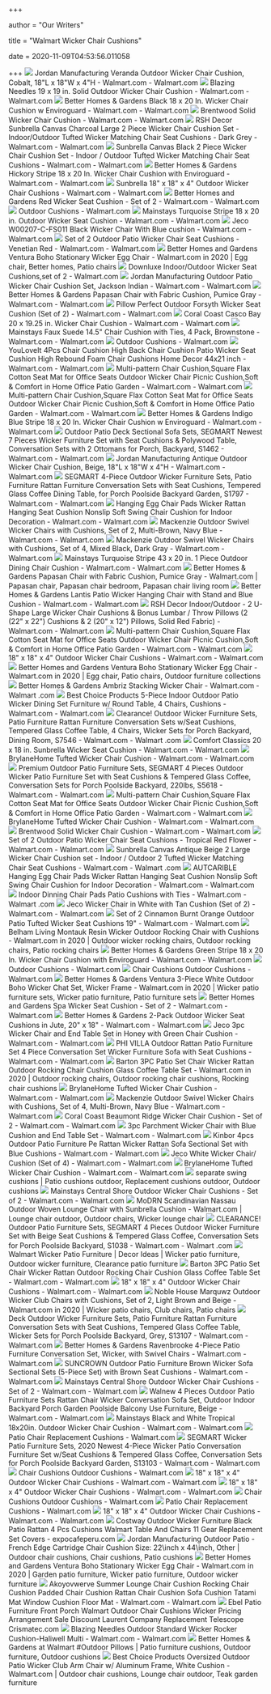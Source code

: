 +++
        
author = "Our Writers"
        
title = "Walmart Wicker Chair Cushions"
        
date = 2020-11-09T04:53:56.011058
        
+++
[ ![](https://i5.walmartimages.com/asr/63f801f4-b7b4-4936-9d27-23f950073237_1.1630ea39dabbcb0a49a66c087f871a3c.jpeg?odnWidth=612&odnHeight=612&odnBg=ffffff)](https://i5.walmartimages.com/asr/63f801f4-b7b4-4936-9d27-23f950073237_1.1630ea39dabbcb0a49a66c087f871a3c.jpeg?odnWidth=612&odnHeight=612&odnBg=ffffff) Jordan Manufacturing Veranda Outdoor Wicker Chair Cushion, Cobalt, 18"L x  18"W x 4"H - Walmart.com - Walmart.com
[ ![](https://i5.walmartimages.com/asr/58fe41e5-cafe-4046-936d-d265fdd373f6_1.8736d86aea3c91ccfbf58fa2acddd165.jpeg?odnWidth=612&odnHeight=612&odnBg=ffffff)](https://i5.walmartimages.com/asr/58fe41e5-cafe-4046-936d-d265fdd373f6_1.8736d86aea3c91ccfbf58fa2acddd165.jpeg?odnWidth=612&odnHeight=612&odnBg=ffffff) Blazing Needles 19 x 19 in. Solid Outdoor Wicker Chair Cushion - Walmart.com  - Walmart.com
[ ![](https://i5.walmartimages.com/asr/8d311692-085b-4e88-a258-6b1907fdda85_1.dd9e1964116ea82cfa151c1b4c6b9c89.jpeg?odnWidth=612&odnHeight=612&odnBg=ffffff)](https://i5.walmartimages.com/asr/8d311692-085b-4e88-a258-6b1907fdda85_1.dd9e1964116ea82cfa151c1b4c6b9c89.jpeg?odnWidth=612&odnHeight=612&odnBg=ffffff) Better Homes & Gardens Black 18 x 20 In. Wicker Chair Cushion w Enviroguard  - Walmart.com - Walmart.com
[ ![](https://i5.walmartimages.com/asr/1b692d38-0665-4b7b-a3b6-06e92efc5322_1.388a5ba681e95d2bcd0ed2a098682544.jpeg?odnWidth=612&odnHeight=612&odnBg=ffffff)](https://i5.walmartimages.com/asr/1b692d38-0665-4b7b-a3b6-06e92efc5322_1.388a5ba681e95d2bcd0ed2a098682544.jpeg?odnWidth=612&odnHeight=612&odnBg=ffffff) Brentwood Solid Wicker Chair Cushion - Walmart.com - Walmart.com
[ ![](https://i5.walmartimages.com/asr/5dbf3bf9-6555-4f0b-ba30-4d6f974d3c03_1.a3851bd4c9a8ab498201685a4f88e448.jpeg?odnWidth=612&odnHeight=612&odnBg=ffffff)](https://i5.walmartimages.com/asr/5dbf3bf9-6555-4f0b-ba30-4d6f974d3c03_1.a3851bd4c9a8ab498201685a4f88e448.jpeg?odnWidth=612&odnHeight=612&odnBg=ffffff) RSH Decor Sunbrella Canvas Charcoal Large 2 Piece Wicker Chair Cushion Set  - Indoor/Outdoor Tufted Wicker Matching Chair Seat Cushions - Dark Grey -  Walmart.com - Walmart.com
[ ![](https://i5.walmartimages.com/asr/c8a526fd-8201-443e-b103-34bf60e2a2d4_1.f2f6c052e65f15071f33e71a9b550838.jpeg?odnWidth=612&odnHeight=612&odnBg=ffffff)](https://i5.walmartimages.com/asr/c8a526fd-8201-443e-b103-34bf60e2a2d4_1.f2f6c052e65f15071f33e71a9b550838.jpeg?odnWidth=612&odnHeight=612&odnBg=ffffff) Sunbrella Canvas Black 2 Piece Wicker Chair Cushion Set - Indoor / Outdoor  Tufted Wicker Matching Chair Seat Cushions - Walmart.com - Walmart.com
[ ![](https://i5.walmartimages.com/asr/74314f76-1790-41bb-a2f2-a3964e6519fe_2.5389d01a2df83e756cc1147b7ee91e71.jpeg?odnWidth=612&odnHeight=612&odnBg=ffffff)](https://i5.walmartimages.com/asr/74314f76-1790-41bb-a2f2-a3964e6519fe_2.5389d01a2df83e756cc1147b7ee91e71.jpeg?odnWidth=612&odnHeight=612&odnBg=ffffff) Better Homes & Gardens Hickory Stripe 18 x 20 In. Wicker Chair Cushion with  Enviroguard - Walmart.com - Walmart.com
[ ![](https://i5.walmartimages.com/asr/3ff3acc9-733d-4b38-bd3c-618a4f3a412f_2.6e13c462081576f483ce3984d4104ba3.jpeg?odnWidth=282&odnHeight=282&odnBg=ffffff)](https://i5.walmartimages.com/asr/3ff3acc9-733d-4b38-bd3c-618a4f3a412f_2.6e13c462081576f483ce3984d4104ba3.jpeg?odnWidth=282&odnHeight=282&odnBg=ffffff) Sunbrella 18" x 18" x 4" Outdoor Wicker Chair Cushions - Walmart.com -  Walmart.com
[ ![](https://i5.walmartimages.com/asr/c1ef1faf-747f-4992-85d0-61be9b13b8a6_1.96329ba15e29f24d6d0c0fab357f8afb.jpeg?odnWidth=612&odnHeight=612&odnBg=ffffff)](https://i5.walmartimages.com/asr/c1ef1faf-747f-4992-85d0-61be9b13b8a6_1.96329ba15e29f24d6d0c0fab357f8afb.jpeg?odnWidth=612&odnHeight=612&odnBg=ffffff) Better Homes and Gardens Red Wicker Seat Cushion - Set of 2 - Walmart.com -  Walmart.com
[ ![](https://i5.walmartimages.com/dfw/4ff9c6c9-1394/k2-_1ab2f3c7-5a47-400b-b53f-0a192e1377a6.v1.jpg?odnWidth=1360&odnHeight=410&odnBg=ffffff)](https://i5.walmartimages.com/dfw/4ff9c6c9-1394/k2-_1ab2f3c7-5a47-400b-b53f-0a192e1377a6.v1.jpg?odnWidth=1360&odnHeight=410&odnBg=ffffff) Outdoor Cushions - Walmart.com
[ ![](https://i5.walmartimages.com/asr/7d4192b8-d527-4b68-acba-07de5c770c77_2.40e7167595495ccc73a1e16d54f893b6.jpeg?odnWidth=612&odnHeight=612&odnBg=ffffff)](https://i5.walmartimages.com/asr/7d4192b8-d527-4b68-acba-07de5c770c77_2.40e7167595495ccc73a1e16d54f893b6.jpeg?odnWidth=612&odnHeight=612&odnBg=ffffff) Mainstays Turquoise Stripe 18 x 20 in. Outdoor Wicker Seat Cushion - Walmart.com  - Walmart.com
[ ![](https://i5.walmartimages.com/asr/2b2cb67a-66ac-497f-9fc5-cfe9afec8a92_1.baf9ffe11cfc8b7396db9f01c43a6d2f.jpeg?odnWidth=612&odnHeight=612&odnBg=ffffff)](https://i5.walmartimages.com/asr/2b2cb67a-66ac-497f-9fc5-cfe9afec8a92_1.baf9ffe11cfc8b7396db9f01c43a6d2f.jpeg?odnWidth=612&odnHeight=612&odnBg=ffffff) Jeco W00207-C-FS011 Black Wicker Chair With Blue cushion - Walmart.com -  Walmart.com
[ ![](https://i5.walmartimages.com/asr/d4c3e02a-6b90-4721-95a0-e2e60f61d94a_1.db6b138bf16ad6a6f4dde41d10a8b12f.jpeg?odnWidth=612&odnHeight=612&odnBg=ffffff)](https://i5.walmartimages.com/asr/d4c3e02a-6b90-4721-95a0-e2e60f61d94a_1.db6b138bf16ad6a6f4dde41d10a8b12f.jpeg?odnWidth=612&odnHeight=612&odnBg=ffffff) Set of 2 Outdoor Patio Wicker Chair Seat Cushions - Venetian Red - Walmart.com  - Walmart.com
[ ![](https://i.pinimg.com/474x/63/7d/0e/637d0e80cd0e85a1e5e37ac8b6b37f92.jpg)](https://i.pinimg.com/474x/63/7d/0e/637d0e80cd0e85a1e5e37ac8b6b37f92.jpg) Better Homes and Gardens Ventura Boho Stationary Wicker Egg Chair - Walmart.com  in 2020 | Egg chair, Better homes, Patio chairs
[ ![](https://i5.walmartimages.com/asr/b9156001-0ef9-4880-8613-66c3247f50a8_1.085f05347ced4b784286c06186cc23f2.jpeg?odnWidth=282&odnHeight=282&odnBg=ffffff)](https://i5.walmartimages.com/asr/b9156001-0ef9-4880-8613-66c3247f50a8_1.085f05347ced4b784286c06186cc23f2.jpeg?odnWidth=282&odnHeight=282&odnBg=ffffff) Downluxe Indoor/Outdoor Wicker Seat Cushions,set of 2 - Walmart.com
[ ![](https://i5.walmartimages.com/asr/fa140453-76d1-4fc0-b3b8-44022aeb5c42_2.0d8db52be14c11e1416d50ea16c9ebc8.jpeg?odnWidth=612&odnHeight=612&odnBg=ffffff)](https://i5.walmartimages.com/asr/fa140453-76d1-4fc0-b3b8-44022aeb5c42_2.0d8db52be14c11e1416d50ea16c9ebc8.jpeg?odnWidth=612&odnHeight=612&odnBg=ffffff) Jordan Manufacturing Outdoor Patio Wicker Chair Cushion Set, Jackson Indian  - Walmart.com - Walmart.com
[ ![](https://i5.walmartimages.com/asr/4bab2143-c746-4df8-a0ba-a994acb60cfe_4.c4d5afcb9ad9011a15d78073616e6d3e.jpeg)](https://i5.walmartimages.com/asr/4bab2143-c746-4df8-a0ba-a994acb60cfe_4.c4d5afcb9ad9011a15d78073616e6d3e.jpeg) Better Homes & Gardens Papasan Chair with Fabric Cushion, Pumice Gray -  Walmart.com - Walmart.com
[ ![](https://i5.walmartimages.com/asr/31b1cadf-26cc-4fdb-8e9c-105d631e4340_1.9431258395369806d3cd3a4f19566e26.jpeg?odnWidth=612&odnHeight=612&odnBg=ffffff)](https://i5.walmartimages.com/asr/31b1cadf-26cc-4fdb-8e9c-105d631e4340_1.9431258395369806d3cd3a4f19566e26.jpeg?odnWidth=612&odnHeight=612&odnBg=ffffff) Pillow Perfect Outdoor Forsyth Wicker Seat Cushion (Set of 2) - Walmart.com  - Walmart.com
[ ![](https://i5.walmartimages.com/asr/083b029d-f0c7-4123-9271-e85a56799b17.984a28e589c98bde2967eca3d77b6e8e.jpeg?odnWidth=612&odnHeight=612&odnBg=ffffff)](https://i5.walmartimages.com/asr/083b029d-f0c7-4123-9271-e85a56799b17.984a28e589c98bde2967eca3d77b6e8e.jpeg?odnWidth=612&odnHeight=612&odnBg=ffffff) Coral Coast Casco Bay 20 x 19.25 in. Wicker Chair Cushion - Walmart.com -  Walmart.com
[ ![](https://i5.walmartimages.com/asr/d5b4fb05-fc2b-4198-9a94-8aa00a663ba4_1.cd88d5405728869bfd7efa48afe4774a.jpeg?odnWidth=612&odnHeight=612&odnBg=ffffff)](https://i5.walmartimages.com/asr/d5b4fb05-fc2b-4198-9a94-8aa00a663ba4_1.cd88d5405728869bfd7efa48afe4774a.jpeg?odnWidth=612&odnHeight=612&odnBg=ffffff) Mainstays Faux Suede 14.5" Chair Cushion with Ties, 4 Pack, Brownstone -  Walmart.com - Walmart.com
[ ![](https://i5.walmartimages.com/asr/22b77fcf-b2bd-4dde-980d-e6d9ccfb14e6_2.4aa81b7d2a0e5c37262cb13c888c1ee1.jpeg?odnHeight=200&odnWidth=200&odnBg=ffffff)](https://i5.walmartimages.com/asr/22b77fcf-b2bd-4dde-980d-e6d9ccfb14e6_2.4aa81b7d2a0e5c37262cb13c888c1ee1.jpeg?odnHeight=200&odnWidth=200&odnBg=ffffff) Outdoor Cushions - Walmart.com
[ ![](https://i5.walmartimages.com/asr/baf21a9e-04ff-4d2c-a701-1316a6995a38.0b431143399e2e27b1940890412dad25.jpeg?odnWidth=612&odnHeight=612&odnBg=ffffff)](https://i5.walmartimages.com/asr/baf21a9e-04ff-4d2c-a701-1316a6995a38.0b431143399e2e27b1940890412dad25.jpeg?odnWidth=612&odnHeight=612&odnBg=ffffff) YouLoveIt 4Pcs Chair Cushion High Back Chair Cushion Patio Wicker Seat  Cushion High Rebound Foam Chair Cushions Home Decor 44x21 inch - Walmart.com  - Walmart.com
[ ![](https://i5.walmartimages.com/asr/bb43eca4-fc9c-421a-aa91-ba4d5e450911.d40ac5b0db4d981674e4e8fd6a685be8.jpeg?odnWidth=612&odnHeight=612&odnBg=ffffff)](https://i5.walmartimages.com/asr/bb43eca4-fc9c-421a-aa91-ba4d5e450911.d40ac5b0db4d981674e4e8fd6a685be8.jpeg?odnWidth=612&odnHeight=612&odnBg=ffffff) Multi-pattern Chair Cushion,Square Flax Cotton Seat Mat for Office Seats  Outdoor Wicker Chair Picnic Cushion,Soft & Comfort in Home Office Patio  Garden - Walmart.com - Walmart.com
[ ![](https://i5.walmartimages.com/asr/4dbcbc48-0362-4bab-bb9e-e4c2a0417aa5.d2634d3a4a90faa221e1ba1ca4d232d8.jpeg?odnWidth=612&odnHeight=612&odnBg=ffffff)](https://i5.walmartimages.com/asr/4dbcbc48-0362-4bab-bb9e-e4c2a0417aa5.d2634d3a4a90faa221e1ba1ca4d232d8.jpeg?odnWidth=612&odnHeight=612&odnBg=ffffff) Multi-pattern Chair Cushion,Square Flax Cotton Seat Mat for Office Seats  Outdoor Wicker Chair Picnic Cushion,Soft & Comfort in Home Office Patio  Garden - Walmart.com - Walmart.com
[ ![](https://i5.walmartimages.com/asr/e041cd16-5b4a-49d8-9bc5-82ccf146eb2b_2.2a7f03472e99b4bcbe80afb9940b18e8.jpeg?odnWidth=612&odnHeight=612&odnBg=ffffff)](https://i5.walmartimages.com/asr/e041cd16-5b4a-49d8-9bc5-82ccf146eb2b_2.2a7f03472e99b4bcbe80afb9940b18e8.jpeg?odnWidth=612&odnHeight=612&odnBg=ffffff) Better Homes & Gardens Indigo Blue Stripe 18 x 20 In. Wicker Chair Cushion  w Enviroguard - Walmart.com - Walmart.com
[ ![](https://i5.walmartimages.com/asr/86a52e81-0184-4a00-bba9-5c1d8da58742_2.859fa8335b3e7c94652580c78549e0fd.jpeg?odnWidth=612&odnHeight=612&odnBg=ffffff)](https://i5.walmartimages.com/asr/86a52e81-0184-4a00-bba9-5c1d8da58742_2.859fa8335b3e7c94652580c78549e0fd.jpeg?odnWidth=612&odnHeight=612&odnBg=ffffff) Outdoor Patio Deck Sectional Sofa Sets, SEGMART Newest 7 Pieces Wicker  Furniture Set with Seat Cushions & Polywood Table, Conversation Sets with 2  Ottomans for Porch, Backyard, S1462 - Walmart.com - Walmart.com
[ ![](https://i5.walmartimages.com/asr/bf30076a-5fd7-49f1-8a14-fbecac80f5c2_1.47b90dbdd326e38698860b29c488353b.jpeg?odnWidth=612&odnHeight=612&odnBg=ffffff)](https://i5.walmartimages.com/asr/bf30076a-5fd7-49f1-8a14-fbecac80f5c2_1.47b90dbdd326e38698860b29c488353b.jpeg?odnWidth=612&odnHeight=612&odnBg=ffffff) Jordan Manufacturing Antique Outdoor Wicker Chair Cushion, Beige, 18"L x  18"W x 4"H - Walmart.com - Walmart.com
[ ![](https://i5.walmartimages.com/asr/64497e3d-c046-421f-9a84-230d015c2a0d.193c01a1d664ff311a4ca35d60ff7506.jpeg?odnWidth=612&odnHeight=612&odnBg=ffffff)](https://i5.walmartimages.com/asr/64497e3d-c046-421f-9a84-230d015c2a0d.193c01a1d664ff311a4ca35d60ff7506.jpeg?odnWidth=612&odnHeight=612&odnBg=ffffff) SEGMART 4-Piece Outdoor Wicker Furniture Sets, Patio Furniture Rattan  Furniture Conversation Sets with Seat Cushions, Tempered Glass Coffee  Dining Table, for Porch Poolside Backyard Garden, S1797 - Walmart.com -  Walmart.com
[ ![](https://i5.walmartimages.com/asr/2d7641ed-5bed-4c58-a740-0560cd883047.96ed68b78aa99ccd9a78709a6c9739fa.jpeg?odnWidth=612&odnHeight=612&odnBg=ffffff)](https://i5.walmartimages.com/asr/2d7641ed-5bed-4c58-a740-0560cd883047.96ed68b78aa99ccd9a78709a6c9739fa.jpeg?odnWidth=612&odnHeight=612&odnBg=ffffff) Hanging Egg Chair Pads Wicker Rattan Hanging Seat Cushion Nonslip Soft  Swing Chair Cushion for Indoor Decoration - Walmart.com - Walmart.com
[ ![](https://i5.walmartimages.com/asr/2b6d9869-aeca-4bf7-aff9-af08e9576e67_1.baec7a1c5e2ab259eca8d332ab8e092b.jpeg?odnWidth=612&odnHeight=612&odnBg=ffffff)](https://i5.walmartimages.com/asr/2b6d9869-aeca-4bf7-aff9-af08e9576e67_1.baec7a1c5e2ab259eca8d332ab8e092b.jpeg?odnWidth=612&odnHeight=612&odnBg=ffffff) Mackenzie Outdoor Swivel Wicker Chairs with Cushions, Set of 2,  Multi-Brown, Navy Blue - Walmart.com - Walmart.com
[ ![](https://i5.walmartimages.com/asr/6cb5b4eb-92be-46be-bb71-6618e3e8355c_1.9f37d76428599e247a1adc95319628dc.jpeg?odnWidth=612&odnHeight=612&odnBg=ffffff)](https://i5.walmartimages.com/asr/6cb5b4eb-92be-46be-bb71-6618e3e8355c_1.9f37d76428599e247a1adc95319628dc.jpeg?odnWidth=612&odnHeight=612&odnBg=ffffff) Mackenzie Outdoor Swivel Wicker Chairs with Cushions, Set of 4, Mixed  Black, Dark Gray - Walmart.com - Walmart.com
[ ![](https://i5.walmartimages.com/asr/02103074-250a-44da-89c2-61d91d29792a_1.cc81babd16bf3d1cd9abbe98e7e2e6eb.jpeg?odnWidth=612&odnHeight=612&odnBg=ffffff)](https://i5.walmartimages.com/asr/02103074-250a-44da-89c2-61d91d29792a_1.cc81babd16bf3d1cd9abbe98e7e2e6eb.jpeg?odnWidth=612&odnHeight=612&odnBg=ffffff) Mainstays Turquoise Stripe 43 x 20 in. 1 Piece Outdoor Dining Chair Cushion  - Walmart.com - Walmart.com
[ ![](https://i.pinimg.com/564x/5f/f9/0b/5ff90b2ed8425835197dece1365c01d0.jpg)](https://i.pinimg.com/564x/5f/f9/0b/5ff90b2ed8425835197dece1365c01d0.jpg) Better Homes & Gardens Papasan Chair with Fabric Cushion, Pumice Gray -  Walmart.com | Papasan chair, Papasan chair bedroom, Papasan chair living  room
[ ![](https://i5.walmartimages.com/asr/cda51c3a-27b5-426e-a9f7-48584e15f872_2.65c30d2332f815e71b1ad6171b13df59.jpeg?odnWidth=612&odnHeight=612&odnBg=ffffff)](https://i5.walmartimages.com/asr/cda51c3a-27b5-426e-a9f7-48584e15f872_2.65c30d2332f815e71b1ad6171b13df59.jpeg?odnWidth=612&odnHeight=612&odnBg=ffffff) Better Homes & Gardens Lantis Patio Wicker Hanging Chair with Stand and  Blue Cushion - Walmart.com - Walmart.com
[ ![](https://i5.walmartimages.com/asr/3ce3ef51-bde1-452b-ab3f-908a4e534fed_1.c63c90693699670787c7eaf69ec3cdea.jpeg?odnWidth=612&odnHeight=612&odnBg=ffffff)](https://i5.walmartimages.com/asr/3ce3ef51-bde1-452b-ab3f-908a4e534fed_1.c63c90693699670787c7eaf69ec3cdea.jpeg?odnWidth=612&odnHeight=612&odnBg=ffffff) RSH Decor Indoor/Outdoor - 2 U-Shape Large Wicker Chair Cushions & Bonus  Lumbar / Throw Pillows (2 (22" x 22") Cushions & 2 (20" x 12") Pillows,  Solid Red Fabric) - Walmart.com - Walmart.com
[ ![](https://i5.walmartimages.com/asr/8dc49d70-8ca6-4a6c-bd79-9e60a406743d.c3a16181be7f382614d07d7cd292ae01.jpeg?odnWidth=612&odnHeight=612&odnBg=ffffff)](https://i5.walmartimages.com/asr/8dc49d70-8ca6-4a6c-bd79-9e60a406743d.c3a16181be7f382614d07d7cd292ae01.jpeg?odnWidth=612&odnHeight=612&odnBg=ffffff) Multi-pattern Chair Cushion,Square Flax Cotton Seat Mat for Office Seats  Outdoor Wicker Chair Picnic Cushion,Soft & Comfort in Home Office Patio  Garden - Walmart.com - Walmart.com
[ ![](https://i5.walmartimages.com/asr/64885577-3414-4e1a-b572-226528b7e99f_2.76b4435635aa41c81506c2de6c172944.jpeg)](https://i5.walmartimages.com/asr/64885577-3414-4e1a-b572-226528b7e99f_2.76b4435635aa41c81506c2de6c172944.jpeg) 18" x 18" x 4" Outdoor Wicker Chair Cushions - Walmart.com - Walmart.com
[ ![](https://i.pinimg.com/originals/28/48/7e/28487ec78f1632a6e0ac66846f839079.jpg)](https://i.pinimg.com/originals/28/48/7e/28487ec78f1632a6e0ac66846f839079.jpg) Better Homes and Gardens Ventura Boho Stationary Wicker Egg Chair - Walmart.com  in 2020 | Egg chair, Patio chairs, Outdoor furniture collections
[ ![](https://i5.walmartimages.com/asr/ef5419b2-1936-4f46-bc58-ec26840f51eb_1.542e595cd634bf3bc6dbec48a3257606.jpeg?odnWidth=612&odnHeight=612&odnBg=ffffff)](https://i5.walmartimages.com/asr/ef5419b2-1936-4f46-bc58-ec26840f51eb_1.542e595cd634bf3bc6dbec48a3257606.jpeg?odnWidth=612&odnHeight=612&odnBg=ffffff) Better Homes & Gardens Ambriz Stacking Wicker Chair - Walmart.com - Walmart .com
[ ![](https://i5.walmartimages.com/asr/c139b4b3-6987-413c-a1da-024463894d23_2.c98230654f740b27474cc5229091e504.jpeg?odnWidth=612&odnHeight=612&odnBg=ffffff)](https://i5.walmartimages.com/asr/c139b4b3-6987-413c-a1da-024463894d23_2.c98230654f740b27474cc5229091e504.jpeg?odnWidth=612&odnHeight=612&odnBg=ffffff) Best Choice Products 5-Piece Indoor Outdoor Patio Wicker Dining Set  Furniture w/ Round Table, 4 Chairs, Cushions - Walmart.com - Walmart.com
[ ![](https://i5.walmartimages.com/asr/27dce30f-8ae2-4aea-a79d-8a5a51321f04.13c566d31da63d5ff13d403d4894cb38.jpeg?odnWidth=612&odnHeight=612&odnBg=ffffff)](https://i5.walmartimages.com/asr/27dce30f-8ae2-4aea-a79d-8a5a51321f04.13c566d31da63d5ff13d403d4894cb38.jpeg?odnWidth=612&odnHeight=612&odnBg=ffffff) Clearance! Outdoor Wicker Furniture Sets, Patio Furniture Rattan Furniture  Conversation Sets w/Seat Cushions, Tempered Glass Coffee Table, 4 Chairs,  Wicker Sets for Porch Backyard, Dining Room, S7546 - Walmart.com - Walmart .com
[ ![](https://i5.walmartimages.com/asr/9662f08f-dba0-43f4-b7be-17b02e1741e1_1.bec61228f6da7f5e61dc0436b46b0a20.jpeg?odnWidth=612&odnHeight=612&odnBg=ffffff)](https://i5.walmartimages.com/asr/9662f08f-dba0-43f4-b7be-17b02e1741e1_1.bec61228f6da7f5e61dc0436b46b0a20.jpeg?odnWidth=612&odnHeight=612&odnBg=ffffff) Comfort Classics 20 x 18 in. Sunbrella Wicker Seat Cushion - Walmart.com -  Walmart.com
[ ![](https://i5.walmartimages.com/asr/16c95d70-892d-4b19-b5c3-c2745031c2ed_1.b7039163a27b213e2d1bc20f8b01bdd5.jpeg?odnWidth=612&odnHeight=612&odnBg=ffffff)](https://i5.walmartimages.com/asr/16c95d70-892d-4b19-b5c3-c2745031c2ed_1.b7039163a27b213e2d1bc20f8b01bdd5.jpeg?odnWidth=612&odnHeight=612&odnBg=ffffff) BrylaneHome Tufted Wicker Chair Cushion - Walmart.com - Walmart.com
[ ![](https://i5.walmartimages.com/asr/9a504264-04ed-4d71-ae85-92eb492949d5.6095862f5c258c3bbc66de39b2a039d2.jpeg?odnWidth=612&odnHeight=612&odnBg=ffffff)](https://i5.walmartimages.com/asr/9a504264-04ed-4d71-ae85-92eb492949d5.6095862f5c258c3bbc66de39b2a039d2.jpeg?odnWidth=612&odnHeight=612&odnBg=ffffff) Premium Outdoor Patio Furniture Sets, SEGMART 4 Pieces Outdoor Wicker Patio  Furniture Set with Seat Cushions & Tempered Glass Coffee, Conversation Sets  for Porch Poolside Backyard, 220lbs, S5618 - Walmart.com - Walmart.com
[ ![](https://i5.walmartimages.com/asr/22baf437-ad6b-4a7c-94ee-b3df468b3c28.7dd22e6f1ee1f0cc30f0d0fee653d6ca.jpeg?odnWidth=612&odnHeight=612&odnBg=ffffff)](https://i5.walmartimages.com/asr/22baf437-ad6b-4a7c-94ee-b3df468b3c28.7dd22e6f1ee1f0cc30f0d0fee653d6ca.jpeg?odnWidth=612&odnHeight=612&odnBg=ffffff) Multi-pattern Chair Cushion,Square Flax Cotton Seat Mat for Office Seats  Outdoor Wicker Chair Picnic Cushion,Soft & Comfort in Home Office Patio  Garden - Walmart.com - Walmart.com
[ ![](https://i5.walmartimages.com/asr/68602ad0-c507-4daf-b984-f676477ba96d_1.06d9c9758afab8047f5a50469b5d413d.jpeg?odnWidth=612&odnHeight=612&odnBg=ffffff)](https://i5.walmartimages.com/asr/68602ad0-c507-4daf-b984-f676477ba96d_1.06d9c9758afab8047f5a50469b5d413d.jpeg?odnWidth=612&odnHeight=612&odnBg=ffffff) BrylaneHome Tufted Wicker Chair Cushion - Walmart.com - Walmart.com
[ ![](https://i5.walmartimages.com/asr/41ef9671-dcd9-4d49-807f-8eb32fbb76d8.ad6f4d494072b248e2b9b8798a58a37e.jpeg?odnWidth=612&odnHeight=612&odnBg=ffffff)](https://i5.walmartimages.com/asr/41ef9671-dcd9-4d49-807f-8eb32fbb76d8.ad6f4d494072b248e2b9b8798a58a37e.jpeg?odnWidth=612&odnHeight=612&odnBg=ffffff) Brentwood Solid Wicker Chair Cushion - Walmart.com - Walmart.com
[ ![](https://i5.walmartimages.com/asr/cb178faa-8441-41d0-af4b-8e58a4fd91e3_1.57016ff43b076a9afe045951e6429bbf.jpeg?odnWidth=612&odnHeight=612&odnBg=ffffff)](https://i5.walmartimages.com/asr/cb178faa-8441-41d0-af4b-8e58a4fd91e3_1.57016ff43b076a9afe045951e6429bbf.jpeg?odnWidth=612&odnHeight=612&odnBg=ffffff) Set of 2 Outdoor Patio Wicker Chair Seat Cushions - Tropical Red Flower -  Walmart.com - Walmart.com
[ ![](https://i5.walmartimages.com/asr/e8a6edce-b1a6-467e-9c45-ae94267f4771_1.7ff91f8725f45b124a57b4397262f7e0.jpeg?odnWidth=612&odnHeight=612&odnBg=ffffff)](https://i5.walmartimages.com/asr/e8a6edce-b1a6-467e-9c45-ae94267f4771_1.7ff91f8725f45b124a57b4397262f7e0.jpeg?odnWidth=612&odnHeight=612&odnBg=ffffff) Sunbrella Canvas Antique Beige 2 Large Wicker Chair Cushion set - Indoor /  Outdoor 2 Tufted Wicker Matching Chair Seat Cushions - Walmart.com - Walmart .com
[ ![](https://i5.walmartimages.com/asr/e70b8927-497a-4cc1-86cc-597a8db69165.1dfdeca222031997c073acf16f65ab8a.jpeg?odnWidth=612&odnHeight=612&odnBg=ffffff)](https://i5.walmartimages.com/asr/e70b8927-497a-4cc1-86cc-597a8db69165.1dfdeca222031997c073acf16f65ab8a.jpeg?odnWidth=612&odnHeight=612&odnBg=ffffff) AUTCARIBLE Hanging Egg Chair Pads Wicker Rattan Hanging Seat Cushion  Nonslip Soft Swing Chair Cushion for Indoor Decoration - Walmart.com -  Walmart.com
[ ![](https://i5.walmartimages.com/asr/4768ae81-dbbf-4551-b6d5-fbbc6210981c_1.7e0510f9796cd6606cbfe46b6404260a.jpeg?odnWidth=612&odnHeight=612&odnBg=ffffff)](https://i5.walmartimages.com/asr/4768ae81-dbbf-4551-b6d5-fbbc6210981c_1.7e0510f9796cd6606cbfe46b6404260a.jpeg?odnWidth=612&odnHeight=612&odnBg=ffffff) Indoor Dinning Chair Pads Patio Cushions with Ties - Walmart.com - Walmart .com
[ ![](https://i5.walmartimages.com/asr/1949a2f8-f28b-4538-87f0-366e2319d6e5_1.a56cb9ff4c88cd143dd48fe593952374.jpeg?odnWidth=612&odnHeight=612&odnBg=ffffff)](https://i5.walmartimages.com/asr/1949a2f8-f28b-4538-87f0-366e2319d6e5_1.a56cb9ff4c88cd143dd48fe593952374.jpeg?odnWidth=612&odnHeight=612&odnBg=ffffff) Jeco Wicker Chair in White with Tan Cushion (Set of 2) - Walmart.com -  Walmart.com
[ ![](https://i5.walmartimages.com/asr/bd80900c-8705-4570-b5b3-918c4f0163c5_1.351f0676aa83f2b5412a5fb29484035b.jpeg?odnWidth=612&odnHeight=612&odnBg=ffffff)](https://i5.walmartimages.com/asr/bd80900c-8705-4570-b5b3-918c4f0163c5_1.351f0676aa83f2b5412a5fb29484035b.jpeg?odnWidth=612&odnHeight=612&odnBg=ffffff) Set of 2 Cinnamon Burnt Orange Outdoor Patio Tufted Wicker Seat Cushions  19" - Walmart.com - Walmart.com
[ ![](https://i.pinimg.com/originals/84/79/d3/8479d3e8fae22f337de298762ee6b1d6.jpg)](https://i.pinimg.com/originals/84/79/d3/8479d3e8fae22f337de298762ee6b1d6.jpg) Belham Living Montauk Resin Wicker Outdoor Rocking Chair with Cushions -  Walmart.com in 2020 | Outdoor wicker rocking chairs, Outdoor rocking chairs,  Patio rocking chairs
[ ![](https://i5.walmartimages.com/asr/98570d9e-0e07-4f06-9c82-357140853e53_1.a8519c515b5428ad03a09c66daaacff3.jpeg?odnWidth=612&odnHeight=612&odnBg=ffffff)](https://i5.walmartimages.com/asr/98570d9e-0e07-4f06-9c82-357140853e53_1.a8519c515b5428ad03a09c66daaacff3.jpeg?odnWidth=612&odnHeight=612&odnBg=ffffff) Better Homes & Gardens Green Stripe 18 x 20 In. Wicker Chair Cushion with  Enviroguard - Walmart.com - Walmart.com
[ ![](https://i5.walmartimages.com/asr/86bd95da-ca41-4155-9155-c2bcab5ea32a_5.cbdc867716d2e66f7fece39afa13fd5a.jpeg?odnWidth=undefined&odnHeight=undefined&odnBg=ffffff)](https://i5.walmartimages.com/asr/86bd95da-ca41-4155-9155-c2bcab5ea32a_5.cbdc867716d2e66f7fece39afa13fd5a.jpeg?odnWidth=undefined&odnHeight=undefined&odnBg=ffffff) Outdoor Cushions - Walmart.com
[ ![](https://i5.walmartimages.com/asr/4e05ad04-1b12-42c2-8563-9fc236ea5935_1.c61c3165b925d0622ad0c045e7e9ef5b.jpeg?odnHeight=200&odnWidth=200&odnBg=ffffff)](https://i5.walmartimages.com/asr/4e05ad04-1b12-42c2-8563-9fc236ea5935_1.c61c3165b925d0622ad0c045e7e9ef5b.jpeg?odnHeight=200&odnWidth=200&odnBg=ffffff) Chair Cushions Outdoor Cushions - Walmart.com
[ ![](https://i.pinimg.com/originals/75/db/0d/75db0dbe1692ac4b4bf080ba0ef8cfac.jpg)](https://i.pinimg.com/originals/75/db/0d/75db0dbe1692ac4b4bf080ba0ef8cfac.jpg) Better Homes & Gardens Ventura 3-Piece White Outdoor Boho Wicker Chat Set,  Wicker Frame - Walmart.com in 2020 | Wicker patio furniture sets, Wicker  patio furniture, Patio furniture sets
[ ![](https://i5.walmartimages.com/asr/c54d7603-0502-4b45-ae3f-2b27cb6b7608_1.adf7b9239dcd3f065fc3457ec4ee18f4.jpeg)](https://i5.walmartimages.com/asr/c54d7603-0502-4b45-ae3f-2b27cb6b7608_1.adf7b9239dcd3f065fc3457ec4ee18f4.jpeg) Better Homes and Gardens Spa Wicker Seat Cushion - Set of 2 - Walmart.com -  Walmart.com
[ ![](https://i5.walmartimages.com/asr/a3c016c5-7102-4850-a307-0fd98376a9d9_3.cd49ef3905f06390886a4b0b874f4f2d.jpeg?odnWidth=612&odnHeight=612&odnBg=ffffff)](https://i5.walmartimages.com/asr/a3c016c5-7102-4850-a307-0fd98376a9d9_3.cd49ef3905f06390886a4b0b874f4f2d.jpeg?odnWidth=612&odnHeight=612&odnBg=ffffff) Better Homes & Gardens 2-Pack Outdoor Wicker Seat Cushions in Jute, 20" x  18" - Walmart.com - Walmart.com
[ ![](https://i5.walmartimages.com/asr/7322514b-aae7-4be1-9efc-ae27d6960ae4_1.8120845c89ac7db8f3e363f821dc295f.jpeg?odnWidth=612&odnHeight=612&odnBg=ffffff)](https://i5.walmartimages.com/asr/7322514b-aae7-4be1-9efc-ae27d6960ae4_1.8120845c89ac7db8f3e363f821dc295f.jpeg?odnWidth=612&odnHeight=612&odnBg=ffffff) Jeco 3pc Wicker Chair and End Table Set in Honey with Green Chair Cushion -  Walmart.com - Walmart.com
[ ![](https://i5.walmartimages.com/asr/5ee223fd-658c-44ae-b9cf-dd2a49c18ec5_1.3c6545869cd2b5ff04af0c2b622b4adc.jpeg?odnWidth=612&odnHeight=612&odnBg=ffffff)](https://i5.walmartimages.com/asr/5ee223fd-658c-44ae-b9cf-dd2a49c18ec5_1.3c6545869cd2b5ff04af0c2b622b4adc.jpeg?odnWidth=612&odnHeight=612&odnBg=ffffff) PHI VILLA Outdoor Rattan Patio Furniture Set 4 Piece Conversation Set Wicker  Furniture Sofa with Seat Cushions - Walmart.com - Walmart.com
[ ![](https://i.pinimg.com/originals/de/b2/7d/deb27dee87da97e3267f0702efabb3ff.jpg)](https://i.pinimg.com/originals/de/b2/7d/deb27dee87da97e3267f0702efabb3ff.jpg) Barton 3PC Patio Set Chair Wicker Rattan Outdoor Rocking Chair Cushion  Glass Coffee Table Set - Walmart.com in 2020 | Outdoor rocking chairs,  Outdoor rocking chair cushions, Rocking chair cushions
[ ![](https://i5.walmartimages.com/asr/20eb11a1-c0aa-4155-8378-e471d8d7d2ab.274797de499ffcd00e92f99c0b0020a5.jpeg?odnWidth=612&odnHeight=612&odnBg=ffffff)](https://i5.walmartimages.com/asr/20eb11a1-c0aa-4155-8378-e471d8d7d2ab.274797de499ffcd00e92f99c0b0020a5.jpeg?odnWidth=612&odnHeight=612&odnBg=ffffff) BrylaneHome Tufted Wicker Chair Cushion - Walmart.com - Walmart.com
[ ![](https://i5.walmartimages.com/asr/60ef4d31-0f58-467f-8cdc-2018615d19fd_1.0b87fa9464f095e36e019ff792fca993.jpeg?odnWidth=612&odnHeight=612&odnBg=ffffff)](https://i5.walmartimages.com/asr/60ef4d31-0f58-467f-8cdc-2018615d19fd_1.0b87fa9464f095e36e019ff792fca993.jpeg?odnWidth=612&odnHeight=612&odnBg=ffffff) Mackenzie Outdoor Swivel Wicker Chairs with Cushions, Set of 4,  Multi-Brown, Navy Blue - Walmart.com - Walmart.com
[ ![](https://i5.walmartimages.com/asr/49355947-4a31-4b7d-9369-9d5e396918cf_1.79989ae63df945051575656eb38d390b.jpeg?odnWidth=612&odnHeight=612&odnBg=ffffff)](https://i5.walmartimages.com/asr/49355947-4a31-4b7d-9369-9d5e396918cf_1.79989ae63df945051575656eb38d390b.jpeg?odnWidth=612&odnHeight=612&odnBg=ffffff) Coral Coast Beaumont Ridge Wicker Chair Cushion - Set of 2 - Walmart.com -  Walmart.com
[ ![](https://i5.walmartimages.com/asr/0aaf95e7-f9f7-4fb3-a32e-cb14c906cb40_3.6ec3365d32c2049f3bf70c29d8a2cd90.jpeg?odnWidth=2000&odnHeight=2000&odnBg=ffffff)](https://i5.walmartimages.com/asr/0aaf95e7-f9f7-4fb3-a32e-cb14c906cb40_3.6ec3365d32c2049f3bf70c29d8a2cd90.jpeg?odnWidth=2000&odnHeight=2000&odnBg=ffffff) 3pc Parchment Wicker Chair with Blue Cushion and End Table Set - Walmart.com  - Walmart.com
[ ![](https://i5.walmartimages.com/asr/ae658c8d-fbe1-4f67-a7ab-4c2eb3916aab_1.6da9c5ce69117efc265e3b012c5759eb.jpeg?odnWidth=612&odnHeight=612&odnBg=ffffff)](https://i5.walmartimages.com/asr/ae658c8d-fbe1-4f67-a7ab-4c2eb3916aab_1.6da9c5ce69117efc265e3b012c5759eb.jpeg?odnWidth=612&odnHeight=612&odnBg=ffffff) Kinbor 4pcs Outdoor Patio Furniture Pe Rattan Wicker Rattan Sofa Sectional  Set with Blue Cushions - Walmart.com - Walmart.com
[ ![](https://i5.walmartimages.com/asr/c83e121e-6be7-4464-9aa2-a6c668c2d44c_1.b38e3fc0fc32fa4615271525f7f22d1e.jpeg?odnWidth=450&odnHeight=450&odnBg=ffffff)](https://i5.walmartimages.com/asr/c83e121e-6be7-4464-9aa2-a6c668c2d44c_1.b38e3fc0fc32fa4615271525f7f22d1e.jpeg?odnWidth=450&odnHeight=450&odnBg=ffffff) Jeco White Wicker Chair/ Cushion (Set of 4) - Walmart.com - Walmart.com
[ ![](https://i5.walmartimages.com/asr/cee41159-07cd-4eda-b957-4c439504552a_1.0a2e297e3be1a30910d97f921ee9db6e.jpeg?odnWidth=612&odnHeight=612&odnBg=ffffff)](https://i5.walmartimages.com/asr/cee41159-07cd-4eda-b957-4c439504552a_1.0a2e297e3be1a30910d97f921ee9db6e.jpeg?odnWidth=612&odnHeight=612&odnBg=ffffff) BrylaneHome Tufted Wicker Chair Cushion - Walmart.com - Walmart.com
[ ![](https://i.pinimg.com/originals/e7/d7/77/e7d777b0dbd96088820276d79b62b82c.jpg)](https://i.pinimg.com/originals/e7/d7/77/e7d777b0dbd96088820276d79b62b82c.jpg) separate swing cushions | Patio cushions outdoor, Replacement cushions  outdoor, Outdoor cushions
[ ![](https://i5.walmartimages.com/asr/7170a34e-bf93-4291-b6e2-e7a08d435ff1_2.5e70faa355927b10a7186a04e87c367a.jpeg)](https://i5.walmartimages.com/asr/7170a34e-bf93-4291-b6e2-e7a08d435ff1_2.5e70faa355927b10a7186a04e87c367a.jpeg) Mainstays Central Shore Outdoor Wicker Chair Cushions - Set of 2 - Walmart.com  - Walmart.com
[ ![](https://i.pinimg.com/474x/6f/af/00/6faf0016b35b4fc158127f859d55ff70.jpg)](https://i.pinimg.com/474x/6f/af/00/6faf0016b35b4fc158127f859d55ff70.jpg) MoDRN Scandinavian Nassau Outdoor Woven Lounge Chair with Sunbrella Cushion  - Walmart.com | Lounge chair outdoor, Outdoor chairs, Wicker lounge chair
[ ![](https://i5.walmartimages.com/asr/17863053-d49c-4455-bf00-ad8e4a50c176_1.3bad0d1c713a830bd5095df174a9a974.jpeg?odnWidth=612&odnHeight=612&odnBg=ffffff)](https://i5.walmartimages.com/asr/17863053-d49c-4455-bf00-ad8e4a50c176_1.3bad0d1c713a830bd5095df174a9a974.jpeg?odnWidth=612&odnHeight=612&odnBg=ffffff) CLEARANCE! Outdoor Patio Furniture Sets, SEGMART 4 Pieces Outdoor Wicker  Furniture Set with Beige Seat Cushions & Tempered Glass Coffee,  Conversation Sets for Porch Poolside Backyard, S1038 - Walmart.com - Walmart .com
[ ![](https://i.pinimg.com/originals/9f/16/5f/9f165f7ada753ab602d6d4b34da92c34.jpg)](https://i.pinimg.com/originals/9f/16/5f/9f165f7ada753ab602d6d4b34da92c34.jpg) Walmart Wicker Patio Furniture | Decor Ideas | Wicker patio furniture,  Outdoor wicker furniture, Clearance patio furniture
[ ![](https://i5.walmartimages.com/asr/80d8a508-3576-4718-856b-03a928074f42_1.fd4f7959b6a0421418668499eb5f1c0a.jpeg?odnWidth=612&odnHeight=612&odnBg=ffffff)](https://i5.walmartimages.com/asr/80d8a508-3576-4718-856b-03a928074f42_1.fd4f7959b6a0421418668499eb5f1c0a.jpeg?odnWidth=612&odnHeight=612&odnBg=ffffff) Barton 3PC Patio Set Chair Wicker Rattan Outdoor Rocking Chair Cushion  Glass Coffee Table Set - Walmart.com - Walmart.com
[ ![](https://i5.walmartimages.com/asr/86e8d09e-2799-4bd7-8d96-ab37cc70a8c1_1.a3e493795f26951afb4c8329a33613a2.jpeg)](https://i5.walmartimages.com/asr/86e8d09e-2799-4bd7-8d96-ab37cc70a8c1_1.a3e493795f26951afb4c8329a33613a2.jpeg) 18" x 18" x 4" Outdoor Wicker Chair Cushions - Walmart.com - Walmart.com
[ ![](https://i.pinimg.com/originals/9b/1d/73/9b1d73ddf9112e71b3c7bc4f8bc8c774.jpg)](https://i.pinimg.com/originals/9b/1d/73/9b1d73ddf9112e71b3c7bc4f8bc8c774.jpg) Noble House Marquwz Outdoor Wicker Club Chairs with Cushions, Set of 2,  Light Brown and Beige - Walmart.com in 2020 | Wicker patio chairs, Club  chairs, Patio chairs
[ ![](https://i5.walmartimages.com/asr/c073657d-0b64-49a0-b745-9d9306b7bb50.7e8c64ab645c23e67ec61b99421367d5.jpeg?odnWidth=612&odnHeight=612&odnBg=ffffff)](https://i5.walmartimages.com/asr/c073657d-0b64-49a0-b745-9d9306b7bb50.7e8c64ab645c23e67ec61b99421367d5.jpeg?odnWidth=612&odnHeight=612&odnBg=ffffff) Deck Outdoor Wicker Furniture Sets, Patio Furniture Rattan Furniture  Conversation Sets with Seat Cushions, Tempered Glass Coffee Table, Wicker  Sets for Porch Poolside Backyard, Grey, S13107 - Walmart.com - Walmart.com
[ ![](https://i5.walmartimages.com/asr/65ef69c2-a13f-4601-bf1e-4ac9a9c99e30_9.91e70d2feaa250e7acfc5a9139237360.jpeg?odnWidth=612&odnHeight=612&odnBg=ffffff)](https://i5.walmartimages.com/asr/65ef69c2-a13f-4601-bf1e-4ac9a9c99e30_9.91e70d2feaa250e7acfc5a9139237360.jpeg?odnWidth=612&odnHeight=612&odnBg=ffffff) Better Homes & Gardens Ravenbrooke 4-Piece Patio Furniture Conversation  Set, Wicker, with Swivel Chairs - Walmart.com - Walmart.com
[ ![](https://i5.walmartimages.com/asr/1b776421-6715-4fe7-9548-6f053b1e9af1_1.059e43927da9a43978ba77223ce8ea65.jpeg?odnWidth=612&odnHeight=612&odnBg=ffffff)](https://i5.walmartimages.com/asr/1b776421-6715-4fe7-9548-6f053b1e9af1_1.059e43927da9a43978ba77223ce8ea65.jpeg?odnWidth=612&odnHeight=612&odnBg=ffffff) SUNCROWN Outdoor Patio Furniture Brown Wicker Sofa Sectional Sets (5-Piece  Set) with Brown Seat Cushions - Walmart.com - Walmart.com
[ ![](https://i5.walmartimages.com/asr/00438ea4-b904-47be-b00e-cd706d6f0f0e_1.ae15a02081e04c08f2e0e7c127366bc0.jpeg?odnWidth=282&odnHeight=282&odnBg=ffffff)](https://i5.walmartimages.com/asr/00438ea4-b904-47be-b00e-cd706d6f0f0e_1.ae15a02081e04c08f2e0e7c127366bc0.jpeg?odnWidth=282&odnHeight=282&odnBg=ffffff) Mainstays Central Shore Outdoor Wicker Chair Cushions - Set of 2 - Walmart.com  - Walmart.com
[ ![](https://i5.walmartimages.com/asr/8711876e-9235-437a-a2e9-9b0d78b0c35f_1.382e39e3a392a1121f2de4f6b5acba3a.jpeg?odnWidth=612&odnHeight=612&odnBg=ffffff)](https://i5.walmartimages.com/asr/8711876e-9235-437a-a2e9-9b0d78b0c35f_1.382e39e3a392a1121f2de4f6b5acba3a.jpeg?odnWidth=612&odnHeight=612&odnBg=ffffff) Walnew 4 Pieces Outdoor Patio Furniture Sets Rattan Chair Wicker  Conversation Sofa Set, Outdoor Indoor Backyard Porch Garden Poolside  Balcony Use Furniture, Beige - Walmart.com - Walmart.com
[ ![](https://i5.walmartimages.com/asr/21550301-85fb-40b5-837e-b7438be29853_2.0c99b7e7dd0672147d5e57eb5fe32f64.jpeg?odnWidth=612&odnHeight=612&odnBg=ffffff)](https://i5.walmartimages.com/asr/21550301-85fb-40b5-837e-b7438be29853_2.0c99b7e7dd0672147d5e57eb5fe32f64.jpeg?odnWidth=612&odnHeight=612&odnBg=ffffff) Mainstays Black and White Tropical 18x20in. Outdoor Wicker Chair Cushion -  Walmart.com - Walmart.com
[ ![](https://i5.walmartimages.com/asr/7f8399cf-1d89-447f-b671-c189e43e7bd1_1.e7ec221936253e72fdf2baff28923341.jpeg)](https://i5.walmartimages.com/asr/7f8399cf-1d89-447f-b671-c189e43e7bd1_1.e7ec221936253e72fdf2baff28923341.jpeg) Patio Chair Replacement Cushions - Walmart.com
[ ![](https://i5.walmartimages.com/asr/b351e412-c456-444f-a208-b8205329071d.27bf259a39449b2a937c906b5ce6df74.jpeg?odnWidth=612&odnHeight=612&odnBg=ffffff)](https://i5.walmartimages.com/asr/b351e412-c456-444f-a208-b8205329071d.27bf259a39449b2a937c906b5ce6df74.jpeg?odnWidth=612&odnHeight=612&odnBg=ffffff) SEGMART Wicker Patio Furniture Sets, 2020 Newest 4-Piece Wicker Patio  Conversation Furniture Set w/Seat Cushions & Tempered Glass Coffee,  Conversation Sets for Porch Poolside Backyard Garden, S13103 - Walmart.com  - Walmart.com
[ ![](https://i5.walmartimages.com/asr/57038e32-de88-4ec4-8940-a6e2cd31be9d_2.c254dace7a7352b4ba2c36c2b282ce0f.jpeg?odnHeight=200&odnWidth=200&odnBg=ffffff)](https://i5.walmartimages.com/asr/57038e32-de88-4ec4-8940-a6e2cd31be9d_2.c254dace7a7352b4ba2c36c2b282ce0f.jpeg?odnHeight=200&odnWidth=200&odnBg=ffffff) Chair Cushions Outdoor Cushions - Walmart.com
[ ![](https://i5.walmartimages.com/asr/4c3d4540-d864-4cdc-bc26-dac76613878c_1.eba1f3ea87ce39d6a687eccdfb851e17.jpeg?odnWidth=282&odnHeight=282&odnBg=ffffff)](https://i5.walmartimages.com/asr/4c3d4540-d864-4cdc-bc26-dac76613878c_1.eba1f3ea87ce39d6a687eccdfb851e17.jpeg?odnWidth=282&odnHeight=282&odnBg=ffffff) 18" x 18" x 4" Outdoor Wicker Chair Cushions - Walmart.com - Walmart.com
[ ![](https://i5.walmartimages.com/asr/b4c5750b-4359-4059-9e54-7d2881f9be9d_1.becc1304fbdb60aa509c1de4789e1625.jpeg?odnWidth=282&odnHeight=282&odnBg=ffffff)](https://i5.walmartimages.com/asr/b4c5750b-4359-4059-9e54-7d2881f9be9d_1.becc1304fbdb60aa509c1de4789e1625.jpeg?odnWidth=282&odnHeight=282&odnBg=ffffff) 18" x 18" x 4" Outdoor Wicker Chair Cushions - Walmart.com - Walmart.com
[ ![](https://i5.walmartimages.com/asr/5f1212b1-2fe2-4a58-8b8a-f7fb539092c4_1.82e9c2deabf7f5c16edeed47dbac3163.jpeg?odnHeight=200&odnWidth=200&odnBg=ffffff)](https://i5.walmartimages.com/asr/5f1212b1-2fe2-4a58-8b8a-f7fb539092c4_1.82e9c2deabf7f5c16edeed47dbac3163.jpeg?odnHeight=200&odnWidth=200&odnBg=ffffff) Chair Cushions Outdoor Cushions - Walmart.com
[ ![](https://i5.walmartimages.com/asr/3ceda08a-290a-4c19-b48b-2d3b9280fec7_1.1d112f662886d97cdd618ac2de686263.jpeg)](https://i5.walmartimages.com/asr/3ceda08a-290a-4c19-b48b-2d3b9280fec7_1.1d112f662886d97cdd618ac2de686263.jpeg) Patio Chair Replacement Cushions - Walmart.com
[ ![](https://i5.walmartimages.com/asr/7149df68-b2c7-43a5-82c5-fcab6a78f23a_1.853bc81e4cc55dd6db6d201bd4ffbf8f.jpeg?odnWidth=282&odnHeight=282&odnBg=ffffff)](https://i5.walmartimages.com/asr/7149df68-b2c7-43a5-82c5-fcab6a78f23a_1.853bc81e4cc55dd6db6d201bd4ffbf8f.jpeg?odnWidth=282&odnHeight=282&odnBg=ffffff) 18" x 18" x 4" Outdoor Wicker Chair Cushions - Walmart.com - Walmart.com
[ ![](https://www.expocafeperu.com/w/2020/10/costway-outdoor-wicker-furniture-black-patio-rattan-4-pcs-cushions-walmart-table-and-chairs-11.jpg)](https://www.expocafeperu.com/w/2020/10/costway-outdoor-wicker-furniture-black-patio-rattan-4-pcs-cushions-walmart-table-and-chairs-11.jpg) Costway Outdoor Wicker Furniture Black Patio Rattan 4 Pcs Cushions Walmart  Table And Chairs 11 Gear Replacement Set Covers - expocafeperu.com
[ ![](https://i.pinimg.com/736x/ca/09/40/ca0940f2090c2b727cead12c6633f271.jpg)](https://i.pinimg.com/736x/ca/09/40/ca0940f2090c2b727cead12c6633f271.jpg) Jordan Manufacturing Outdoor Patio - French Edge Cartridge Chair Cushion  Size: 22\inch x 44\inch, Other | Outdoor chair cushions, Chair cushions,  Patio cushions
[ ![](https://i.pinimg.com/originals/1a/04/8d/1a048d87b1ae6861c1f6f5d5b0780b18.jpg)](https://i.pinimg.com/originals/1a/04/8d/1a048d87b1ae6861c1f6f5d5b0780b18.jpg) Better Homes and Gardens Ventura Boho Stationary Wicker Egg Chair - Walmart.com  in 2020 | Garden patio furniture, Wicker patio furniture, Outdoor wicker  furniture
[ ![](https://i5.walmartimages.com/asr/b888ef22-99ff-4ae0-bcaa-c79a7323c0ce_1.ced9d76ca9dd43f2962d6883d4cb21d0.jpeg?odnWidth=612&odnHeight=612&odnBg=ffffff)](https://i5.walmartimages.com/asr/b888ef22-99ff-4ae0-bcaa-c79a7323c0ce_1.ced9d76ca9dd43f2962d6883d4cb21d0.jpeg?odnWidth=612&odnHeight=612&odnBg=ffffff) Akoyovwerve Summer Lounge Chair Cushion Rocking Chair Cushion Padded Chair  Cushion Rattan Chair Cushion Sofa Cushion Tatami Mat Window Cushion Floor  Mat - Walmart.com - Walmart.com
[ ![](http://www.crismatec.com/python/ou/ebel-patio-furniture-front-porch-walmart-outdoor-chair-cushions_furniture-arrangement.jpg)](http://www.crismatec.com/python/ou/ebel-patio-furniture-front-porch-walmart-outdoor-chair-cushions_furniture-arrangement.jpg) Ebel Patio Furniture Front Porch Walmart Outdoor Chair Cushions Wicker  Pricing Arrangement Sale Discount Laurent Company Replacement Telescope  Crismatec.com
[ ![](https://i5.walmartimages.com/asr/76195dfb-7e05-4177-9e94-a2ff351c62b2_1.23c579772d97298f4f247715b94e3f7b.jpeg?odnWidth=612&odnHeight=612&odnBg=ffffff)](https://i5.walmartimages.com/asr/76195dfb-7e05-4177-9e94-a2ff351c62b2_1.23c579772d97298f4f247715b94e3f7b.jpeg?odnWidth=612&odnHeight=612&odnBg=ffffff) Blazing Needles Outdoor Standard Wicker Rocker Cushion-Haliwell Multi -  Walmart.com - Walmart.com
[ ![](https://i.pinimg.com/736x/1d/b8/2a/1db82a098284ace959a96794ca05f94b.jpg)](https://i.pinimg.com/736x/1d/b8/2a/1db82a098284ace959a96794ca05f94b.jpg) Better Homes & Gardens at Walmart #Outdoor Pillows | Patio furniture  cushions, Outdoor furniture, Outdoor cushions
[ ![](https://i.pinimg.com/474x/d7/ad/92/d7ad92621c3585c8a250e97b4404f893.jpg)](https://i.pinimg.com/474x/d7/ad/92/d7ad92621c3585c8a250e97b4404f893.jpg) Best Choice Products Oversized Outdoor Patio Wicker Club Arm Chair w/  Aluminum Frame, White Cushion - Walmart.com | Outdoor chair cushions,  Lounge chair outdoor, Teak garden furniture

